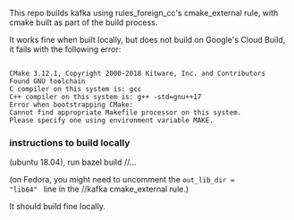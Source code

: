 This repo builds kafka using rules_foreign_cc's cmake_external rule, with cmake built as part of the build process.

It works fine when built locally, but does not build on Google's Cloud Build, it fails with the following error:

<code>
CMake 3.12.1, Copyright 2000-2018 Kitware, Inc. and Contributors
Found GNU toolchain
C compiler on this system is: gcc
C++ compiler on this system is: g++ -std=gnu++17
Error when bootstrapping CMake:
Cannot find appropriate Makefile processor on this system.
Please specify one using environment variable MAKE.
</code>
<h3>instructions to build locally</h3>

(ubuntu 18.04), run bazel build //...

(on Fedora, you might need to uncomment the <code>out_lib_dir = "lib64" </code> line in the //kafka cmake_external rule.)

It should build fine locally.
